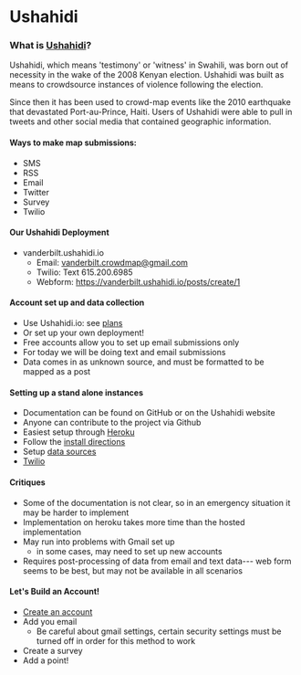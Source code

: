 # Ushahidi

### What is [Ushahidi](https://www.ushahidi.com/about)?

Ushahidi, which means 'testimony' or 'witness' in Swahili, was born out of necessity in the wake of the 2008 Kenyan election. Ushahidi was built as means to crowdsource instances of violence following the election.

Since then it has been used to crowd-map events like the 2010 earthquake that devastated Port-au-Prince, Haiti.  Users of Ushahidi were able to pull in tweets and other social media that contained geographic information.


#### Ways to make map submissions:
  * SMS
  * RSS
  * Email
  * Twitter
  * Survey
  * Twilio 

#### Our Ushahidi Deployment

  * vanderbilt.ushahidi.io
    * Email: vanderbilt.crowdmap@gmail.com
    * Twilio: Text 615.200.6985
    * Webform: https://vanderbilt.ushahidi.io/posts/create/1

#### Account set up and data collection
  * Use Ushahidi.io: see [plans](https://www.ushahidi.com/plans)
  * Or set up your own deployment!
  * Free accounts allow you to set up email submissions only
  * For today we will be doing text and email submissions
  * Data comes in as unknown source, and must be formatted to be mapped as a post


#### Setting up a stand alone instances
  * Documentation can be found on GitHub or on the Ushahidi website
  * Anyone can contribute to the project via Github
  * Easiest setup through [Heroku](https://dashboard.heroku.com/apps)
  * Follow the [install directions](https://www.ushahidi.com/support/install-ushahidi#installation-overview)
  * Setup [data sources](https://www.ushahidi.com/support/data-sources#twilio)
   * [Twilio](https://www.twilio.com/console/voice/dev-tools/twiml-apps)
  
#### Critiques
  * Some of the documentation is not clear, so in an emergency situation it may be harder to implement
  * Implementation on heroku takes more time than the hosted implementation
  * May run into problems with Gmail set up
    * in some cases, may need to set up new accounts
  * Requires post-processing of data from email and text data--- web form seems to be best, but may not be available in all scenarios
  
#### Let's Build an Account!
  * [Create an account](https://ushahidi.io/create?tier=free)
  * Add you email
    * Be careful about gmail settings, certain security settings must be turned off in order for this method to work
  * Create a survey
  * Add a point!
  
